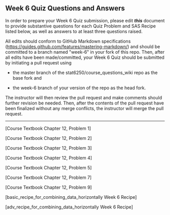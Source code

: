 ## Week 6 Quiz Questions and Answers

In order to prepare your Week 6 Quiz submission, please edit ***this*** document to provide substantive questions for each Quiz Problem and SAS Recipe listed below, as well as answers to at least three questions raised.

All edits should conform to GitHub Markdown specifications (https://guides.github.com/features/mastering-markdown/) and should be committed to a branch named "week-6" in your fork of this repo. Then, after all edits have been made/committed, your Week 6 Quiz should be submitted by initiating a pull request using

- the master branch of the stat6250/course_questions_wiki repo as the base fork and

- the week-6 branch of your version of the repo as the head fork.

The instructor will then review the pull request and make comments should further revision be needed. Then, after the contents of the pull request have been finalized without any merge conflicts, the instructor will merge the pull request.

********************************************************************************



[Course Textbook Chapter 12, Problem 1]



[Course Textbook Chapter 12, Problem 2]



[Course Textbook Chapter 12, Problem 3]



[Course Textbook Chapter 12, Problem 4]



[Course Textbook Chapter 12, Problem 5]



[Course Textbook Chapter 12, Problem 7]



[Course Textbook Chapter 12, Problem 9]



[basic_recipe_for_combining_data_horizontally Week 6 Recipe]



[adv_recipe_for_combining_data_horizontally Week 6 Recipe]


